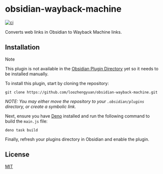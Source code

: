 # obsidian-wayback-machine

[![ci](https://github.com/loozhengyuan/obsidian-wayback-machine/actions/workflows/ci.yml/badge.svg)](https://github.com/loozhengyuan/obsidian-wayback-machine/actions/workflows/ci.yml)

Converts web links in Obsidian to Wayback Machine links.

## Installation

> [!NOTE]
> This plugin is not available in the [Obsidian Plugin Directory](https://obsidian.md/plugins) yet so it needs to be installed manually.

To install this plugin, start by cloning the repository:

```shell
git clone https://github.com/loozhengyuan/obsidian-wayback-machine.git
```

_*NOTE*: You may either move the repository to your `.obsidian/plugins` directory, or create a symbolic link._

Next, ensure you have [Deno](https://deno.com) installed and run the following command to build the `main.js` file:

```shell
deno task build
```

Finally, refresh your plugins directory in Obsidian and enable the plugin.

## License

[MIT](https://choosealicense.com/licenses/mit/)
